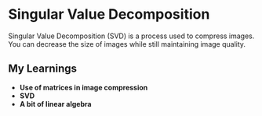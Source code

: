 # Singular Value Decomposition

Singular Value Decomposition (SVD) is a process used to compress images. You can decrease the size of images while still maintaining image quality.

## My Learnings  
- **Use of matrices in image compression**  
- **SVD**  
- **A bit of linear algebra**
